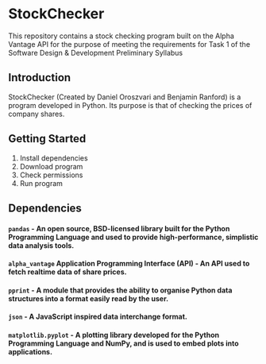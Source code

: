 # StockChecker

This repository contains a stock checking program built on the Alpha Vantage API for the purpose of meeting the requirements for Task 1 of the Software Design &amp; Development Preliminary Syllabus

## Introduction
StockChecker (Created by Daniel Oroszvari and Benjamin Ranford) is a program developed in Python. Its purpose is that of checking the prices of company shares.

## Getting Started
1. Install dependencies
2. Download program
3. Check permissions
4. Run program



## Dependencies
#### `pandas` - An open source, BSD-licensed library built for the Python Programming Language and used to provide high-performance, simplistic data analysis tools.

#### `alpha_vantage` Application Programming Interface (API) - An API used to fetch realtime data of share prices.

#### `pprint` - A module that provides the ability to organise Python data structures into a format easily read by the user.

#### `json` - A JavaScript inspired data interchange format.

#### `matplotlib.pyplot` - A plotting library developed for the Python Programming Language and NumPy, and is used to embed plots into applications.

